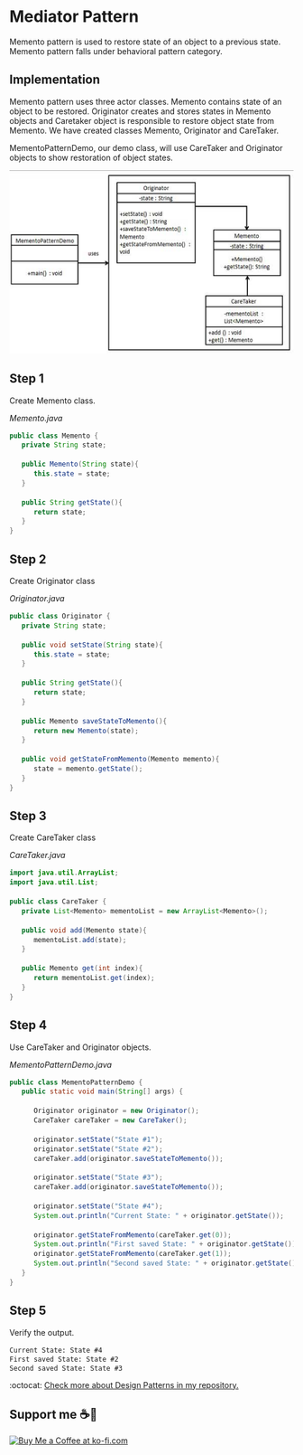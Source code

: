 # Mediator Pattern

Memento pattern is used to restore state of an object to a previous state. Memento pattern falls under behavioral pattern category.

## Implementation

Memento pattern uses three actor classes. Memento contains state of an object to be restored. Originator creates and stores states in Memento objects and Caretaker object is responsible to restore object state from Memento. We have created classes Memento, Originator and CareTaker.

MementoPatternDemo, our demo class, will use CareTaker and Originator objects to show restoration of object states.

![UML Diagram](memento_pattern_uml_diagram.jpg)

## Step 1

Create Memento class.

_Memento.java_

```java
public class Memento {
   private String state;

   public Memento(String state){
      this.state = state;
   }

   public String getState(){
      return state;
   }	
}
```

## Step 2

Create Originator class

_Originator.java_

```java
public class Originator {
   private String state;

   public void setState(String state){
      this.state = state;
   }

   public String getState(){
      return state;
   }

   public Memento saveStateToMemento(){
      return new Memento(state);
   }

   public void getStateFromMemento(Memento memento){
      state = memento.getState();
   }
}
```

## Step 3

Create CareTaker class

_CareTaker.java_

```java
import java.util.ArrayList;
import java.util.List;

public class CareTaker {
   private List<Memento> mementoList = new ArrayList<Memento>();

   public void add(Memento state){
      mementoList.add(state);
   }

   public Memento get(int index){
      return mementoList.get(index);
   }
}
```

## Step 4

Use CareTaker and Originator objects.

_MementoPatternDemo.java_

```java
public class MementoPatternDemo {
   public static void main(String[] args) {
   
      Originator originator = new Originator();
      CareTaker careTaker = new CareTaker();
      
      originator.setState("State #1");
      originator.setState("State #2");
      careTaker.add(originator.saveStateToMemento());
      
      originator.setState("State #3");
      careTaker.add(originator.saveStateToMemento());
      
      originator.setState("State #4");
      System.out.println("Current State: " + originator.getState());		
      
      originator.getStateFromMemento(careTaker.get(0));
      System.out.println("First saved State: " + originator.getState());
      originator.getStateFromMemento(careTaker.get(1));
      System.out.println("Second saved State: " + originator.getState());
   }
}
```

## Step 5

Verify the output.

```
Current State: State #4
First saved State: State #2
Second saved State: State #3
```

:octocat: [Check more about Design Patterns in my repository.](https://github.com/FernandoCalmet/Design-Patterns)

## Support me ☕💖

<a href='https://ko-fi.com/fernandocalmet' target='_blank'>
  <img height='36' style='border:0px;height:36px;' src='https://az743702.vo.msecnd.net/cdn/kofi3.png?v=2' border='0' alt='Buy Me a Coffee at ko-fi.com' />
</a>
